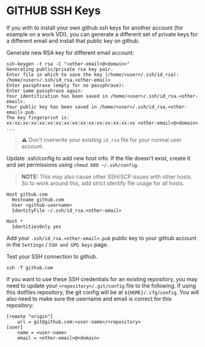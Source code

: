 # GITHUB SSH Keys
If you with to install your own github ssh keys for another account (for example on a work VDI), you can generate a different set of private keys for a different email and install that public key on github.

Generate new RSA key for different email account:
```
ssh-keygen -t rsa -C "<other-email>@<domain>"
Generating public/private rsa key pair.
Enter file in which to save the key (/home/<user>/.ssh/id_rsa): /home/<user>/.ssh/id_rsa.<other-email>
Enter passphrase (empty for no passphrase): 
Enter same passphrase again: 
Your identification has been saved in /home/<user>/.ssh/id_rsa.<other-email>.
Your public key has been saved in /home/<user>/.ssh/id_rsa.<other-email>.pub.
The key fingerprint is:
xx:xx:xx:xx:xx:xx:xx:xx:xx:xx:xx:xx:xx:xx:xx:xx <other-email>@<domain>
...
```
> :warning: Don't overwrite your existing `id_rsa` file for your normal user account.

Update .ssh/config to add new host info. If the file doesn't exist, create it and set permissions using `chmod 600 ~/.ssh/config`.
> **NOTE:** This may also cause other SSH/SCP issues with other hosts. So to work around this, add strict identify file usage for all hosts.
```
Host github.com
  Hostname github.com
  User <github-username>
  IdentityFile ~/.ssh/id_rsa.<other-email>

Host *
  IdentitiesOnly yes
```

Add your `.ssh/id_rsa.<other-email>.pub` public key to your github account in the `Settings` / `SSH and GPG keys` page.

Test your SSH connection to github.
```
ssh -T github.com
```

If you want to use these SSH credentials for an existing repository, you may need to update your `<repository>/.git/config` file to the following. If using this dotfiles repository, the git config will be at `${HOME}/.cfg/config`. You will also need to make sure the username and email is correct for this repository:
```
[remote "origin"]
	url = git@github.com:<user-name>/<repository>
[user]
	name = <user-name>
	email = <other-email>@<domain>
```

